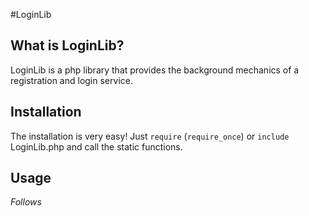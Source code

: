 #LoginLib

## What is LoginLib?

LoginLib is a php library that provides the background mechanics of a registration and login service.

## Installation

The installation is very easy! Just <code>require</code> (<code>require_once</code>) or	<code>include</code> LoginLib.php and call the static functions.

## Usage

<i>Follows</i>